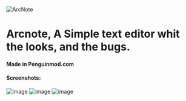![ArcNote](https://github.com/user-attachments/assets/08447efd-c5a0-4ad8-99ed-f47eea018fa8)
# Arcnote, A Simple text editor whit the looks, and the bugs.
#### Made in **Penguinmod.com**
#### Screenshots:
![image](https://github.com/user-attachments/assets/40dae7a7-9a99-4bb7-8a7c-6d56c39310c6)
![image](https://github.com/user-attachments/assets/208070f1-25d1-4f0b-9b0c-e3f2477c13cd)
![image](https://github.com/user-attachments/assets/d59dd1da-f1aa-4fd6-86f4-e0cb285d56f5)

